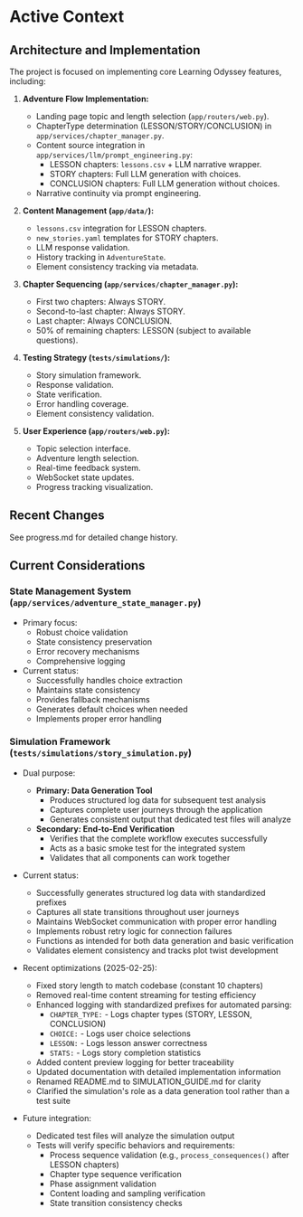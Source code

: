 # Active Context

## Architecture and Implementation

The project is focused on implementing core Learning Odyssey features, including:

1.  **Adventure Flow Implementation:**
    *   Landing page topic and length selection (`app/routers/web.py`).
    *   ChapterType determination (LESSON/STORY/CONCLUSION) in `app/services/chapter_manager.py`.
    *   Content source integration in `app/services/llm/prompt_engineering.py`:
        *   LESSON chapters: `lessons.csv` + LLM narrative wrapper.
        *   STORY chapters: Full LLM generation with choices.
        *   CONCLUSION chapters: Full LLM generation without choices.
    *   Narrative continuity via prompt engineering.

2.  **Content Management (`app/data/`):**
    *   `lessons.csv` integration for LESSON chapters.
    *   `new_stories.yaml` templates for STORY chapters.
    *   LLM response validation.
    *   History tracking in `AdventureState`.
    *   Element consistency tracking via metadata.

3.  **Chapter Sequencing (`app/services/chapter_manager.py`):**
    *   First two chapters: Always STORY.
    *   Second-to-last chapter: Always STORY.
    *   Last chapter: Always CONCLUSION.
    *   50% of remaining chapters: LESSON (subject to available questions).

4.  **Testing Strategy (`tests/simulations/`):**
    *   Story simulation framework.
    *   Response validation.
    *   State verification.
    *   Error handling coverage.
    *   Element consistency validation.

5. **User Experience (`app/routers/web.py`):**
    * Topic selection interface.
    * Adventure length selection.
    * Real-time feedback system.
    * WebSocket state updates.
    * Progress tracking visualization.

## Recent Changes
See progress.md for detailed change history.

## Current Considerations

### State Management System (`app/services/adventure_state_manager.py`)
- Primary focus:
  * Robust choice validation
  * State consistency preservation
  * Error recovery mechanisms
  * Comprehensive logging
- Current status:
  * Successfully handles choice extraction
  * Maintains state consistency
  * Provides fallback mechanisms
  * Generates default choices when needed
  * Implements proper error handling

### Simulation Framework (`tests/simulations/story_simulation.py`)
- Dual purpose:
  * **Primary: Data Generation Tool**
    - Produces structured log data for subsequent test analysis
    - Captures complete user journeys through the application
    - Generates consistent output that dedicated test files will analyze
  * **Secondary: End-to-End Verification**
    - Verifies that the complete workflow executes successfully
    - Acts as a basic smoke test for the integrated system
    - Validates that all components can work together

- Current status:
  * Successfully generates structured log data with standardized prefixes
  * Captures all state transitions throughout user journeys
  * Maintains WebSocket communication with proper error handling
  * Implements robust retry logic for connection failures
  * Functions as intended for both data generation and basic verification
  * Validates element consistency and tracks plot twist development

- Recent optimizations (2025-02-25):
  * Fixed story length to match codebase (constant 10 chapters)
  * Removed real-time content streaming for testing efficiency
  * Enhanced logging with standardized prefixes for automated parsing:
    - `CHAPTER_TYPE:` - Logs chapter types (STORY, LESSON, CONCLUSION)
    - `CHOICE:` - Logs user choice selections
    - `LESSON:` - Logs lesson answer correctness
    - `STATS:` - Logs story completion statistics
  * Added content preview logging for better traceability
  * Updated documentation with detailed implementation information
  * Renamed README.md to SIMULATION_GUIDE.md for clarity
  * Clarified the simulation's role as a data generation tool rather than a test suite

- Future integration:
  * Dedicated test files will analyze the simulation output
  * Tests will verify specific behaviors and requirements:
    - Process sequence validation (e.g., `process_consequences()` after LESSON chapters)
    - Chapter type sequence verification
    - Phase assignment validation
    - Content loading and sampling verification
    - State transition consistency checks
